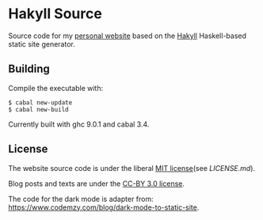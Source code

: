 # Hakyll Source

Source code for my [personal website](https://phdp.github.io/) based on the
[Hakyll](https://jaspervdj.be/hakyll/) Haskell-based static site generator.

## Building

Compile the executable with:

    $ cabal new-update
    $ cabal new-build

Currently built with ghc 9.0.1 and cabal 3.4.

## License

The website source code is under the liberal [MIT
license](http://opensource.org/licenses/MIT)(see *LICENSE.md*).

Blog posts and texts are under the [CC-BY 3.0
license](https://creativecommons.org/licenses/by/4.0/).

The code for the dark mode is adapter from:
https://www.codemzy.com/blog/dark-mode-to-static-site.

